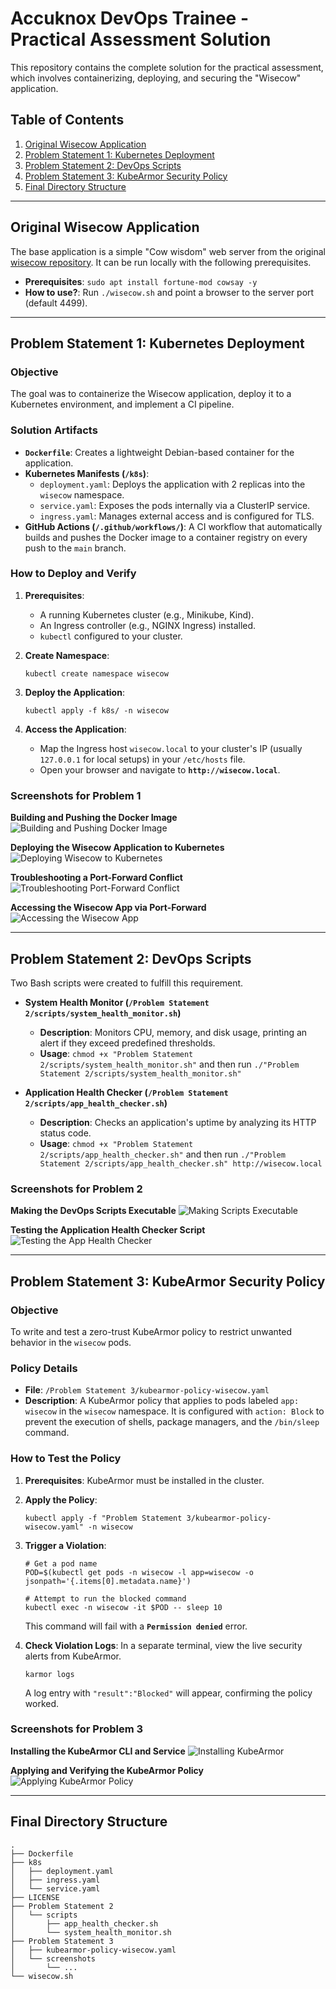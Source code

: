 # Accuknox DevOps Trainee - Practical Assessment Solution

This repository contains the complete solution for the practical assessment, which involves containerizing, deploying, and securing the "Wisecow" application.

## Table of Contents
1. [Original Wisecow Application](#original-wisecow-application)
2. [Problem Statement 1: Kubernetes Deployment](#problem-statement-1-kubernetes-deployment)
3. [Problem Statement 2: DevOps Scripts](#problem-statement-2-devops-scripts)
4. [Problem Statement 3: KubeArmor Security Policy](#problem-statement-3-kubearmor-security-policy)
5. [Final Directory Structure](#final-directory-structure)

---

## Original Wisecow Application

The base application is a simple "Cow wisdom" web server from the original [wisecow repository](https://github.com/nyrahul/wisecow). It can be run locally with the following prerequisites.

* **Prerequisites**: `sudo apt install fortune-mod cowsay -y`
* **How to use?**: Run `./wisecow.sh` and point a browser to the server port (default 4499).

---

## Problem Statement 1: Kubernetes Deployment

### Objective
The goal was to containerize the Wisecow application, deploy it to a Kubernetes environment, and implement a CI pipeline.

### Solution Artifacts
* **`Dockerfile`**: Creates a lightweight Debian-based container for the application.
* **Kubernetes Manifests (`/k8s`)**:
    * `deployment.yaml`: Deploys the application with 2 replicas into the `wisecow` namespace.
    * `service.yaml`: Exposes the pods internally via a ClusterIP service.
    * `ingress.yaml`: Manages external access and is configured for TLS.
* **GitHub Actions (`/.github/workflows/`)**: A CI workflow that automatically builds and pushes the Docker image to a container registry on every push to the `main` branch.

### How to Deploy and Verify
1.  **Prerequisites**:
    * A running Kubernetes cluster (e.g., Minikube, Kind).
    * An Ingress controller (e.g., NGINX Ingress) installed.
    * `kubectl` configured to your cluster.

2.  **Create Namespace**:
    ```shell
    kubectl create namespace wisecow
    ```

3.  **Deploy the Application**:
    ```shell
    kubectl apply -f k8s/ -n wisecow
    ```

4.  **Access the Application**:
    * Map the Ingress host `wisecow.local` to your cluster's IP (usually `127.0.0.1` for local setups) in your `/etc/hosts` file.
    * Open your browser and navigate to **`http://wisecow.local`**.

### Screenshots for Problem 1

**Building and Pushing the Docker Image**
![Building and Pushing Docker Image](https://github.com/mdazamdevops/wisecow/raw/main/screenshots/Building%20and%20Pushing%20the%20Docker%20Image.png)

**Deploying the Wisecow Application to Kubernetes**
![Deploying Wisecow to Kubernetes](https://github.com/mdazamdevops/wisecow/raw/main/screenshots/Deploying%20the%20Wisecow%20Application%20to%20Kubernetes.png)

**Troubleshooting a Port-Forward Conflict**
![Troubleshooting Port-Forward Conflict](https://github.com/mdazamdevops/wisecow/raw/main/screenshots/Troubleshooting%20a%20Port-Forward%20Conflict.png)

**Accessing the Wisecow App via Port-Forward**
![Accessing the Wisecow App](https://github.com/mdazamdevops/wisecow/raw/main/screenshots/Accessing%20the%20Wisecow%20App%20via%20Port-Forward.png)

---

## Problem Statement 2: DevOps Scripts

Two Bash scripts were created to fulfill this requirement.

* **System Health Monitor (`/Problem Statement 2/scripts/system_health_monitor.sh`)**
    * **Description**: Monitors CPU, memory, and disk usage, printing an alert if they exceed predefined thresholds.
    * **Usage**: `chmod +x "Problem Statement 2/scripts/system_health_monitor.sh"` and then run `./"Problem Statement 2/scripts/system_health_monitor.sh"`

* **Application Health Checker (`/Problem Statement 2/scripts/app_health_checker.sh`)**
    * **Description**: Checks an application's uptime by analyzing its HTTP status code.
    * **Usage**: `chmod +x "Problem Statement 2/scripts/app_health_checker.sh"` and then run `./"Problem Statement 2/scripts/app_health_checker.sh" http://wisecow.local`

### Screenshots for Problem 2

**Making the DevOps Scripts Executable**
![Making Scripts Executable](https://github.com/mdazamdevops/wisecow/raw/main/Problem%20Statement%202/scripts/screenshots/Making%20the%20DevOps%20Scripts%20Executable.png)

**Testing the Application Health Checker Script**
![Testing the App Health Checker](https://github.com/mdazamdevops/wisecow/raw/main/Problem%20Statement%202/scripts/screenshots/Testing%20the%20Application%20Health%20Checker%20Script.png)

---

## Problem Statement 3: KubeArmor Security Policy

### Objective
To write and test a zero-trust KubeArmor policy to restrict unwanted behavior in the `wisecow` pods.

### Policy Details
* **File**: `/Problem Statement 3/kubearmor-policy-wisecow.yaml`
* **Description**: A KubeArmor policy that applies to pods labeled `app: wisecow` in the `wisecow` namespace. It is configured with `action: Block` to prevent the execution of shells, package managers, and the `/bin/sleep` command.

### How to Test the Policy
1.  **Prerequisites**: KubeArmor must be installed in the cluster.

2.  **Apply the Policy**:
    ```shell
    kubectl apply -f "Problem Statement 3/kubearmor-policy-wisecow.yaml" -n wisecow
    ```

3.  **Trigger a Violation**:
    ```shell
    # Get a pod name
    POD=$(kubectl get pods -n wisecow -l app=wisecow -o jsonpath='{.items[0].metadata.name}')
    
    # Attempt to run the blocked command
    kubectl exec -n wisecow -it $POD -- sleep 10
    ```
    This command will fail with a **`Permission denied`** error.

4.  **Check Violation Logs**:
    In a separate terminal, view the live security alerts from KubeArmor.
    ```shell
    karmor logs
    ```
    A log entry with `"result":"Blocked"` will appear, confirming the policy worked.

### Screenshots for Problem 3

**Installing the KubeArmor CLI and Service**
![Installing KubeArmor](https://github.com/mdazamdevops/wisecow/blob/main/screenshots/Installing%20the%20KubeArmor%20CLI%20and%20Service.png)

**Applying and Verifying the KubeArmor Policy**
![Applying KubeArmor Policy](https://github.com/mdazamdevops/wisecow/blob/main/screenshots/Applying%20and%20Verifying%20the%20KubeArmor%20Policy.png)

---

## Final Directory Structure
```
.
├── Dockerfile
├── k8s
│   ├── deployment.yaml
│   ├── ingress.yaml
│   └── service.yaml
├── LICENSE
├── Problem Statement 2
│   └── scripts
│       ├── app_health_checker.sh
│       └── system_health_monitor.sh
├── Problem Statement 3
│   ├── kubearmor-policy-wisecow.yaml
│   └── screenshots
│       └── ...
└── wisecow.sh
```